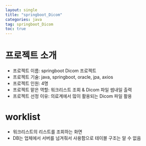 ```yaml
---
layout: single
title: "springboot_Dicom"
categories: java
tag: springboot_Dicom
toc: true
---
```


# 프로젝트 소개
- 프로젝트 이름: springboot Dicom 프로젝트
- 프로젝트 기술: java, springboot, oracle, jpa, axios
- 프로젝트 인원: 4명
- 프로젝트 맡은 역할: 워크리스트 조회 & Dicom 파일 썸내일 출력
- 프로젝트 선정 이유: 의료계에서 많이 활용되는 Dicom 파일 활용

# worklist

- 워크리스트의 리스트를 조회하는 화면
- DB는 업체에서 서버를 넘겨줘서 사용함으로 테이블 구조는 알 수 없음

